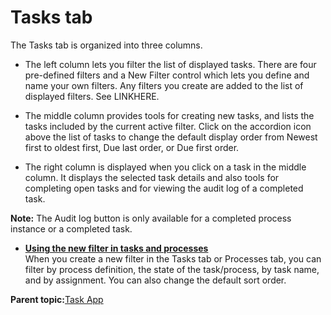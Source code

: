 # Tasks tab

The Tasks tab is organized into three columns.

-   The left column lets you filter the list of displayed tasks. There are four pre-defined filters and a New Filter control which lets you define and name your own filters. Any filters you create are added to the list of displayed filters. See LINKHERE.

-   The middle column provides tools for creating new tasks, and lists the tasks included by the current active filter. Click on the accordion icon above the list of tasks to change the default display order from Newest first to oldest first, Due last order, or Due first order.

-   The right column is displayed when you click on a task in the middle column. It displays the selected task details and also tools for completing open tasks and for viewing the audit log of a completed task.


**Note:** The Audit log button is only available for a completed process instance or a completed task.

-   **[Using the new filter in tasks and processes](../topics/using_the_new_filter_in_tasks_amp_processes.md)**  
When you create a new filter in the Tasks tab or Processes tab, you can filter by process definition, the state of the task/process, by task name, and by assignment. You can also change the default sort order.

**Parent topic:**[Task App](../topics/task_app.md)

